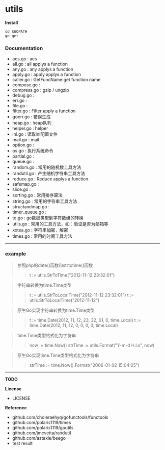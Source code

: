 #  utils

**Install**
```
cd $GOPATH
go get
```

### Documentation
* aes.go : aes
* all.go : all applys a function
* any.go : any applys a function
* apply.go : apply applys a function
* caller.go : GetFuncName get function name
* compose.go : 
* compress.go : gzip / ungzip
* debug.go : 
* err.go : 
* file.go : 
* filter.go : Filter apply a function
* goerr.go : 错误生成
* heap.go : heap队列
* helper.go : helper
* ini.go : 读取ini配置文件
* mail.go : mail
* option.go : 
* os.go : 执行系统命令
* partial.go : 
* queue.go : 
* random.go : 常用的随机数工具方法
* randutil.go : 产生随机字符串工具方法
* reduce.go : Reduce applys a function
* safemap.go : 
* slice.go : 
* sorting.go : 常用排序算法
* string.go : 常用的字符串工具方法
* structandmap.go : 
* timer_queue.go : 
* to.go  : go数据类型到字符数组的转换
* utils.go : 常用的工具方法，如：验证是否为邮箱等
* xxtea.go : 字符串加密，解密
* times.go : 常用的时间工具方法

---

### example
>参照php的date()函数和strtotime()函数
>>t := utils.StrToTime("2012-11-12 23:32:01")

>字符串转换为time.Time类型
>>t := utils.StrToLocalTime("2012-11-12 23:32:01")
>>t := utils.StrToLocalTime("2012-11-12")

>原生Go实现字符串转换为time.Time类型
>>t := time.Date(2012, 11, 12, 23, 32, 01, 0, time.Local)
>>t := time.Date(2012, 11, 12, 0, 0, 0, 0, time.Local)

>time.Time类型格式化为字符串
>>now := time.Now()
>>strTime := utils.Format("Y-m-d H:i:s", now)

>原生Go实现time.Time类型格式化为字符串
>>strTime := time.Now().Format("2006-01-02 15:04:05")

---

**TODO**

**License**
* LICENSE

**Reference**
* github.com/choleraehyq/gofunctools/functools
* github.com/polaris1119/times
* github.com/polaris1119/goutils
* github.com/jmcvetta/randutil
* github.com/astaxie/beego
* test result
